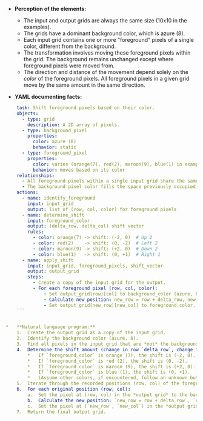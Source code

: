 *   **Perception of the elements:**
    *   The input and output grids are always the same size (10x10 in the examples).
    *   The grids have a dominant background color, which is azure (8).
    *   Each input grid contains one or more "foreground" pixels of a single color, different from the background.
    *   The transformation involves moving these foreground pixels within the grid. The background remains unchanged except where foreground pixels were moved from.
    *   The direction and distance of the movement depend solely on the *color* of the foreground pixels. All foreground pixels in a given grid move by the same amount in the same direction.

*   **YAML documenting facts:**
    
```yaml
    task: Shift foreground pixels based on their color.
    objects:
      - type: grid
        description: A 2D array of pixels.
      - type: background_pixel
        properties:
          color: azure (8)
          behavior: static
      - type: foreground_pixel
        properties:
          color: varies (orange(7), red(2), maroon(9), blue(1) in examples)
          behavior: moves based on its color
    relationships:
      - All foreground pixels within a single input grid share the same color.
      - The background pixel color fills the space previously occupied by moved foreground pixels.
    actions:
      - name: identify_foreground
        input: input_grid
        output: list of (row, col, color) for foreground pixels
      - name: determine_shift
        input: foreground_color
        output: (delta_row, delta_col) shift vector
        rules:
          - color: orange(7) -> shift: (-2, 0)  # Up 2
          - color: red(2)    -> shift: (0, -2)  # Left 2
          - color: maroon(9) -> shift: (+2, 0)  # Down 2
          - color: blue(1)   -> shift: (0, +1)  # Right 1
      - name: apply_shift
        input: input_grid, foreground_pixels, shift_vector
        output: output_grid
        steps:
          - Create a copy of the input grid for the output.
          - For each foreground pixel (row, col, color):
              - Set output_grid[row][col] to background_color (azure, 8).
              - Calculate new position: new_row = row + delta_row, new_col = col + delta_col.
              - Set output_grid[new_row][new_col] to foreground_color.
    ```


*   **Natural language program:**
    1.  Create the output grid as a copy of the input grid.
    2.  Identify the background color (azure, 8).
    3.  Find all pixels in the input grid that are *not* the background color. Record their positions (row, column) and their color. Assume all these non-background pixels have the same color. Let this color be `foreground_color`.
    4.  Determine the shift amount (change in row `delta_row`, change in column `delta_col`) based on the `foreground_color`:
        *   If `foreground_color` is orange (7), the shift is (-2, 0).
        *   If `foreground_color` is red (2), the shift is (0, -2).
        *   If `foreground_color` is maroon (9), the shift is (+2, 0).
        *   If `foreground_color` is blue (1), the shift is (0, +1).
        *   (Assume other colors, if encountered, follow an unknown but consistent rule or won't appear based on training examples).
    5.  Iterate through the recorded positions (row, col) of the foreground pixels found in step 3.
    6.  For each original position (row, col):
        a.  Set the pixel at (row, col) in the *output grid* to the background color (azure, 8).
        b.  Calculate the new position: `new_row = row + delta_row`, `new_col = col + delta_col`.
        c.  Set the pixel at (`new_row`, `new_col`) in the *output grid* to the `foreground_color`.
    7.  Return the final output grid.